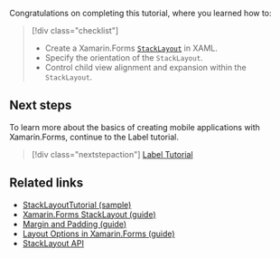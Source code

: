 Congratulations on completing this tutorial, where you learned how to:

> [!div class="checklist"]
>
> - Create a Xamarin.Forms [`StackLayout`](xref:Xamarin.Forms.StackLayout) in XAML.
> - Specify the orientation of the `StackLayout`.
> - Control child view alignment and expansion within the `StackLayout`.

## Next steps

To learn more about the basics of creating mobile applications with Xamarin.Forms, continue to the Label tutorial.

> [!div class="nextstepaction"]
> [Label Tutorial](~/get-started/tutorials/label/index.yml)

## Related links

- [StackLayoutTutorial (sample)](https://docs.microsoft.com/samples/xamarin/xamarin-forms-samples/getstarted-tutorials-stacklayouttutorial/)
- [Xamarin.Forms StackLayout (guide)](~/xamarin-forms/user-interface/layouts/stack-layout.md)
- [Margin and Padding (guide)](~/xamarin-forms/user-interface/layouts/margin-and-padding.md)
- [Layout Options in Xamarin.Forms (guide)](~/xamarin-forms/user-interface/layouts/layout-options.md)
- [StackLayout API](xref:Xamarin.Forms.StackLayout)
